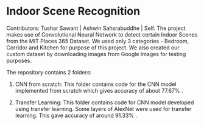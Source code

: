 # Indoor Scene Recognition
Contributors: Tushar Sawant | Ashwin Sahsrabuddhe | Self.
The project makes use of Convolutional Neural Network to detect certain Indoor Scenes from the MIT Places 365 Dataset. We used only 3 categories - Bedroom, Corridor and Kitchen for purpose of this project. We also created our custom dataset by downloading images
from Google Images for testing purposes.

The repository contains 2 folders:

1) CNN from scratch: 
    This folder contains code for the CNN model implemented from scratch which gives accuracy of about 77.67% .
    
2) Transfer Learning: 
    This folder contains code for CNN model developed using transfer learning. Some layers of AlexNet were used for transfer learning. This gave accuracy of around 91.33% .
